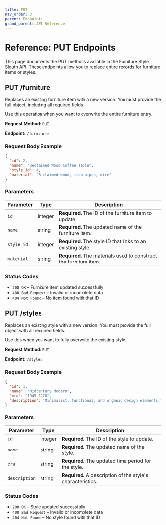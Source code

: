 ```yaml
---
title: PUT
nav_order: 3
parent: Endpoints
grand_parent: API Reference
---
```



# Reference: PUT Endpoints

This page documents the PUT methods available in the Furniture Style Sleuth API. These endpoints allow you to replace entire records for furniture items or styles.

## PUT /furniture

Replaces an existing furniture item with a new version. You must provide the full object, including all required fields.

Use this operation when you want to overwrite the entire furniture entry.

**Request Method:** `PUT`

**Endpoint:** `/furniture`

### Request Body Example

```json
{
  "id": 2,
  "name": "Reclaimed Wood Coffee Table",
  "style_id": 4,
  "material": "Reclaimed wood, iron pipes, wire"
}
```

### Parameters

| Parameter   | Type     | Description                                                                 |
|-------------|----------|-----------------------------------------------------------------------------|
| `id`        | integer  | **Required.** The ID of the furniture item to update.                       |
| `name`      | string   | **Required.** The updated name of the furniture item.                       |
| `style_id`  | integer  | **Required.** The style ID that links to an existing style.                 |
| `material`  | string   | **Required.** The materials used to construct the furniture item.                   |

### Status Codes

- `200 OK` – Furniture item updated successfully  
- `400 Bad Request` – Invalid or incomplete data  
- `404 Not Found` – No item found with that ID  

## PUT /styles

Replaces an existing style with a new version. You must provide the full object with all required fields.

Use this when you want to fully overwrite the existing style.

**Request Method:** `PUT`

**Endpoint:** `/styles`

### Request Body Example

```json
{
  "id": 1,
  "name": "Midcentury Modern",
  "era": "1945–1970",
  "description": "Minimalist, functional, and organic design elements."
}
```

### Parameters

| Parameter     | Type     | Description                                                              |
|---------------|----------|--------------------------------------------------------------------------|
| `id`          | integer  | **Required.** The ID of the style to update.                             |
| `name`        | string   | **Required.** The updated name of the style.                             |
| `era`         | string   | **Required.** The updated time period for the style.                     |
| `description` | string   | **Required.** A description of the style's characteristics.    |

### Status Codes
- `200 OK` – Style updated successfully  
- `400 Bad Request` – Invalid or incomplete data  
- `404 Not Found` – No style found with that ID  
